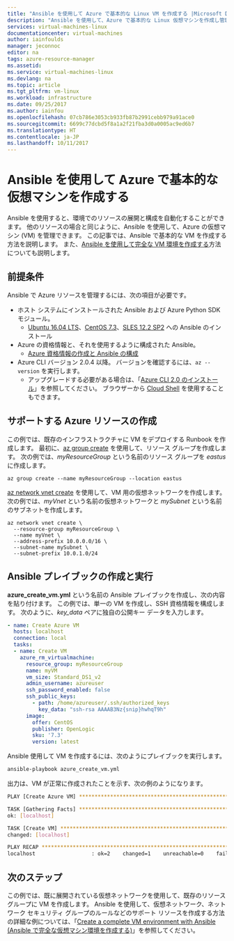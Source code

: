 ```yaml
---
title: "Ansible を使用して Azure で基本的な Linux VM を作成する |Microsoft Docs"
description: "Ansible を使用して、Azure で基本的な Linux 仮想マシンを作成し管理する方法を説明します"
services: virtual-machines-linux
documentationcenter: virtual-machines
author: iainfoulds
manager: jeconnoc
editor: na
tags: azure-resource-manager
ms.assetid: 
ms.service: virtual-machines-linux
ms.devlang: na
ms.topic: article
ms.tgt_pltfrm: vm-linux
ms.workload: infrastructure
ms.date: 09/25/2017
ms.author: iainfou
ms.openlocfilehash: 07cb786e3053cb933fb87b2991cebb979a91ace0
ms.sourcegitcommit: 6699c77dcbd5f8a1a2f21fba3d0a0005ac9ed6b7
ms.translationtype: HT
ms.contentlocale: ja-JP
ms.lasthandoff: 10/11/2017
---
```

# <a name="create-a-basic-virtual-machine-in-azure-with-ansible"></a>Ansible を使用して Azure で基本的な仮想マシンを作成する
Ansible を使用すると、環境でのリソースの展開と構成を自動化することができます。 他のリソースの場合と同じように、Ansible を使用して、Azure の仮想マシン (VM) を管理できます。 この記事では、Ansible で基本的な VM を作成する方法を説明します。 また、[Ansible を使用して完全な VM 環境を作成する](ansible-create-complete-vm.md)方法についても説明します。


## <a name="prerequisites"></a>前提条件
Ansible で Azure リソースを管理するには、次の項目が必要です。

- ホスト システムにインストールされた Ansible および Azure Python SDK モジュール。
    - [Ubuntu 16.04 LTS](ansible-install-configure.md#ubuntu-1604-lts)、[CentOS 7.3](ansible-install-configure.md#centos-73)、[SLES 12.2 SP2](ansible-install-configure.md#sles-122-sp2) への Ansible のインストール
- Azure の資格情報と、それを使用するように構成された Ansible。
    - [Azure 資格情報の作成と Ansible の構成](ansible-install-configure.md#create-azure-credentials)
- Azure CLI バージョン 2.0.4 以降。 バージョンを確認するには、`az --version` を実行します。 
    - アップグレードする必要がある場合は、「[Azure CLI 2.0 のインストール]( /cli/azure/install-azure-cli)」を参照してください。 ブラウザーから [Cloud Shell](/azure/cloud-shell/quickstart) を使用することもできます。


## <a name="create-supporting-azure-resources"></a>サポートする Azure リソースの作成
この例では、既存のインフラストラクチャに VM をデプロイする Runbook を作成します。 最初に、[az group create](/cli/azure/vm#create) を使用して、リソース グループを作成します。 次の例では、*myResourceGroup* という名前のリソース グループを *eastus* に作成します。

```azurecli
az group create --name myResourceGroup --location eastus
```

[az network vnet create](/cli/azure/network/vnet#create) を使用して、VM 用の仮想ネットワークを作成します。 次の例では、*myVnet* という名前の仮想ネットワークと *mySubnet* という名前のサブネットを作成します。

```azurecli
az network vnet create \
  --resource-group myResourceGroup \
  --name myVnet \
  --address-prefix 10.0.0.0/16 \
  --subnet-name mySubnet \
  --subnet-prefix 10.0.1.0/24
```


## <a name="create-and-run-ansible-playbook"></a>Ansible プレイブックの作成と実行
**azure_create_vm.yml** という名前の Ansible プレイブックを作成し、次の内容を貼り付けます。 この例では、単一の VM を作成し、SSH 資格情報を構成します。 次のように、*key_data* ペアに独自の公開キー データを入力します。

```yaml
- name: Create Azure VM
  hosts: localhost
  connection: local
  tasks:
  - name: Create VM
    azure_rm_virtualmachine:
      resource_group: myResourceGroup
      name: myVM
      vm_size: Standard_DS1_v2
      admin_username: azureuser
      ssh_password_enabled: false
      ssh_public_keys: 
        - path: /home/azureuser/.ssh/authorized_keys
          key_data: "ssh-rsa AAAAB3Nz{snip}hwhqT9h"
      image:
        offer: CentOS
        publisher: OpenLogic
        sku: '7.3'
        version: latest
```

Ansible 使用して VM を作成するには、次のようにプレイブックを実行します。

```bash
ansible-playbook azure_create_vm.yml
```

出力は、VM が正常に作成されたことを示す、次の例のようになります。

```bash
PLAY [Create Azure VM] ****************************************************

TASK [Gathering Facts] ****************************************************
ok: [localhost]

TASK [Create VM] **********************************************************
changed: [localhost]

PLAY RECAP ****************************************************************
localhost                  : ok=2    changed=1    unreachable=0    failed=0
```


## <a name="next-steps"></a>次のステップ
この例では、既に展開されている仮想ネットワークを使用して、既存のリソース グループに VM を作成します。 Ansible を使用して、仮想ネットワーク、ネットワーク セキュリティ グループのルールなどのサポート リソースを作成する方法の詳細な例については、「[Create a complete VM environment with Ansible (Ansible で完全な仮想マシン環境を作成する)](ansible-create-complete-vm.md)」を参照してください。